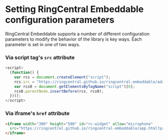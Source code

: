 # Setting RingCentral Embeddable configuration parameters

RingCentral Embeddable supports a number of different configuration parameters to modify the behavior of the library is key ways. Each parameter is set in one of two ways. 

### Via script tag's `src` attribute

```js
<script>
  (function() {
    var rcs = document.createElement("script");
    rcs.src = "https://ringcentral.github.io/ringcentral-embeddable/adapter.js?parameterName=VALUE";
    var rcs0 = document.getElementsByTagName("script")[0];
    rcs0.parentNode.insertBefore(rcs, rcs0);
  })();
</script>
```

### Via iframe's `href` attribute

```html
<iframe width="300" height="500" id="rc-widget" allow="microphone" 
  src="https://ringcentral.github.io/ringcentral-embeddable/app.html?parameterName=VALUE">
</iframe>
```

